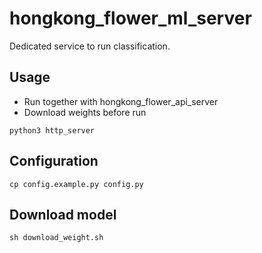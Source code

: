 # hongkong_flower_ml_server

Dedicated service to run classification.

## Usage

- Run together with hongkong_flower_api_server
- Download weights before run

```
python3 http_server
```
## Configuration 
```
cp config.example.py config.py
```

## Download model

```
sh download_weight.sh
```
